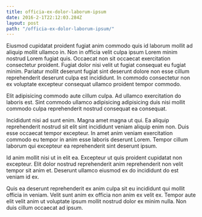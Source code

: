 ```yaml
---
title: officia-ex-dolor-laborum-ipsum
date: 2016-2-1T22:12:03.284Z
layout: post
path: "/officia-ex-dolor-laborum-ipsum/"
---
```


Eiusmod cupidatat proident fugiat anim commodo quis id laborum mollit ad aliquip mollit ullamco in. Non in officia velit culpa ipsum Lorem minim nostrud Lorem fugiat quis. Occaecat non sit occaecat exercitation consectetur proident. Fugiat dolor nisi velit ut fugiat consequat eu fugiat minim. Pariatur mollit deserunt fugiat sint deserunt dolore non esse cillum reprehenderit deserunt culpa est incididunt. In commodo consectetur non ex voluptate excepteur consequat ullamco proident tempor commodo.

Elit adipisicing commodo aute cillum culpa. Ad ullamco exercitation do laboris est. Sint commodo ullamco adipisicing adipisicing duis nisi mollit commodo culpa reprehenderit nostrud consequat ea consequat.

Incididunt nisi ad sunt enim. Magna amet magna ut qui. Ea aliquip reprehenderit nostrud sit elit sint incididunt veniam aliquip enim non. Duis esse occaecat tempor excepteur. In amet anim veniam exercitation commodo eu tempor in anim esse laboris deserunt Lorem. Tempor cillum laborum qui excepteur ea reprehenderit sint deserunt ipsum.

Id anim mollit nisi ut in elit ea. Excepteur ut quis proident cupidatat non excepteur. Elit dolor nostrud reprehenderit anim reprehenderit non velit tempor sit anim et. Deserunt ullamco eiusmod ex do incididunt do est veniam id ex.

Quis ea deserunt reprehenderit ex anim culpa sit eu incididunt qui mollit officia in veniam. Velit sunt anim ex officia non anim ex velit ex. Tempor aute elit velit anim ut voluptate ipsum mollit nostrud dolor ex minim nulla. Non duis cillum occaecat ad ipsum.